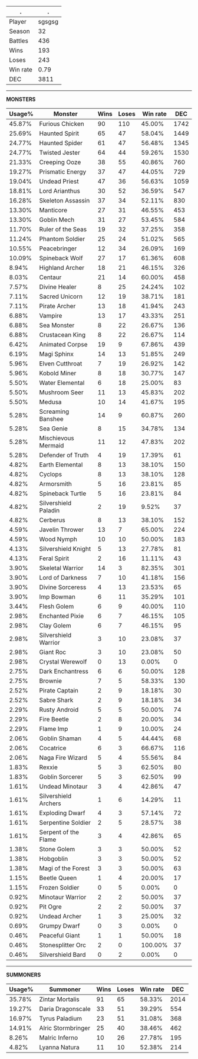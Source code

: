 .|.
|-|-
Player|sgsgsg
Season|32
Battles|436
Wins|193
Loses|243
Win rate|0.79
DEC|3811

---
**MONSTERS**

Usage%|Monster|Wins|Loses|Win rate|DEC|
-|-|-|-|-|-|
45.87%|Furious Chicken|90|110|45.00%|1742|
25.69%|Haunted Spirit|65|47|58.04%|1449|
24.77%|Haunted Spider|61|47|56.48%|1345|
24.77%|Twisted Jester|64|44|59.26%|1530|
21.33%|Creeping Ooze|38|55|40.86%|760|
19.27%|Prismatic Energy|37|47|44.05%|729|
19.04%|Undead Priest|47|36|56.63%|1059|
18.81%|Lord Arianthus|30|52|36.59%|547|
16.28%|Skeleton Assassin|37|34|52.11%|830|
13.30%|Manticore|27|31|46.55%|453|
13.30%|Goblin Mech|31|27|53.45%|584|
11.70%|Ruler of the Seas|19|32|37.25%|358|
11.24%|Phantom Soldier|25|24|51.02%|565|
10.55%|Peacebringer|12|34|26.09%|169|
10.09%|Spineback Wolf|27|17|61.36%|608|
8.94%|Highland Archer|18|21|46.15%|326|
8.03%|Centaur|21|14|60.00%|458|
7.57%|Divine Healer|8|25|24.24%|102|
7.11%|Sacred Unicorn|12|19|38.71%|181|
7.11%|Pirate Archer|13|18|41.94%|243|
6.88%|Vampire|13|17|43.33%|251|
6.88%|Sea Monster|8|22|26.67%|136|
6.88%|Crustacean King|8|22|26.67%|114|
6.42%|Animated Corpse|19|9|67.86%|439|
6.19%|Magi Sphinx|14|13|51.85%|249|
5.96%|Elven Cutthroat|7|19|26.92%|142|
5.96%|Kobold Miner|8|18|30.77%|147|
5.50%|Water Elemental|6|18|25.00%|83|
5.50%|Mushroom Seer|11|13|45.83%|202|
5.50%|Medusa|10|14|41.67%|195|
5.28%|Screaming Banshee|14|9|60.87%|260|
5.28%|Sea Genie|8|15|34.78%|134|
5.28%|Mischievous Mermaid|11|12|47.83%|202|
5.28%|Defender of Truth|4|19|17.39%|61|
4.82%|Earth Elemental|8|13|38.10%|150|
4.82%|Cyclops|8|13|38.10%|128|
4.82%|Armorsmith|5|16|23.81%|85|
4.82%|Spineback Turtle|5|16|23.81%|84|
4.82%|Silvershield Paladin|2|19|9.52%|37|
4.82%|Cerberus|8|13|38.10%|152|
4.59%|Javelin Thrower|13|7|65.00%|224|
4.59%|Wood Nymph|10|10|50.00%|183|
4.13%|Silvershield Knight|5|13|27.78%|81|
4.13%|Feral Spirit|2|16|11.11%|43|
3.90%|Skeletal Warrior|14|3|82.35%|301|
3.90%|Lord of Darkness|7|10|41.18%|156|
3.90%|Divine Sorceress|4|13|23.53%|65|
3.90%|Imp Bowman|6|11|35.29%|101|
3.44%|Flesh Golem|6|9|40.00%|110|
2.98%|Enchanted Pixie|6|7|46.15%|105|
2.98%|Clay Golem|6|7|46.15%|95|
2.98%|Silvershield Warrior|3|10|23.08%|37|
2.98%|Giant Roc|3|10|23.08%|50|
2.98%|Crystal Werewolf|0|13|0.00%|0|
2.75%|Dark Enchantress|6|6|50.00%|128|
2.75%|Brownie|7|5|58.33%|130|
2.52%|Pirate Captain|2|9|18.18%|30|
2.52%|Sabre Shark|2|9|18.18%|34|
2.29%|Rusty Android|5|5|50.00%|74|
2.29%|Fire Beetle|2|8|20.00%|34|
2.29%|Flame Imp|1|9|10.00%|24|
2.06%|Goblin Shaman|4|5|44.44%|68|
2.06%|Cocatrice|6|3|66.67%|116|
2.06%|Naga Fire Wizard|5|4|55.56%|84|
1.83%|Rexxie|5|3|62.50%|80|
1.83%|Goblin Sorcerer|5|3|62.50%|99|
1.61%|Undead Minotaur|3|4|42.86%|47|
1.61%|Silvershield Archers|1|6|14.29%|11|
1.61%|Exploding Dwarf|4|3|57.14%|72|
1.61%|Serpentine Soldier|2|5|28.57%|38|
1.61%|Serpent of the Flame|3|4|42.86%|65|
1.38%|Stone Golem|3|3|50.00%|52|
1.38%|Hobgoblin|3|3|50.00%|52|
1.38%|Magi of the Forest|3|3|50.00%|63|
1.15%|Beetle Queen|1|4|20.00%|17|
1.15%|Frozen Soldier|0|5|0.00%|0|
0.92%|Minotaur Warrior|2|2|50.00%|37|
0.92%|Pit Ogre|2|2|50.00%|37|
0.92%|Undead Archer|1|3|25.00%|32|
0.69%|Grumpy Dwarf|0|3|0.00%|0|
0.46%|Peaceful Giant|1|1|50.00%|18|
0.46%|Stonesplitter Orc|2|0|100.00%|37|
0.46%|Silvershield Bard|0|2|0.00%|0|

---
**SUMMONERS**

Usage%|Summoner|Wins|Loses|Win rate|DEC|
-|-|-|-|-|-|
35.78%|Zintar Mortalis|91|65|58.33%|2014|
19.27%|Daria Dragonscale|33|51|39.29%|554|
16.97%|Tyrus Paladium|23|51|31.08%|368|
14.91%|Alric Stormbringer|25|40|38.46%|462|
8.26%|Malric Inferno|10|26|27.78%|195|
4.82%|Lyanna Natura|11|10|52.38%|214|
